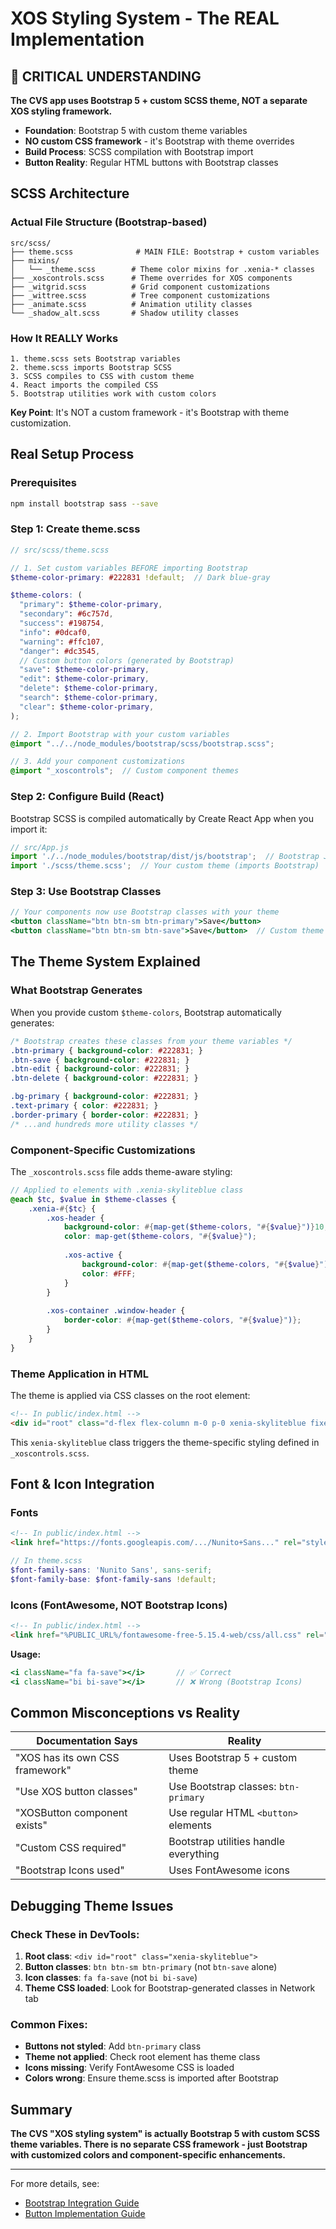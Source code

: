# XOS Styling System - The REAL Implementation

## 🚨 CRITICAL UNDERSTANDING

**The CVS app uses Bootstrap 5 + custom SCSS theme, NOT a separate XOS styling framework.**

- **Foundation**: Bootstrap 5 with custom theme variables
- **NO custom CSS framework** - it's Bootstrap with theme overrides
- **Build Process**: SCSS compilation with Bootstrap import
- **Button Reality**: Regular HTML buttons with Bootstrap classes

## SCSS Architecture

### Actual File Structure (Bootstrap-based)
```
src/scss/
├── theme.scss              # MAIN FILE: Bootstrap + custom variables
├── mixins/
│   └── _theme.scss        # Theme color mixins for .xenia-* classes
├── _xoscontrols.scss      # Theme overrides for XOS components
├── _witgrid.scss          # Grid component customizations  
├── _wittree.scss          # Tree component customizations
├── _animate.scss          # Animation utility classes
└── _shadow_alt.scss       # Shadow utility classes
```

### How It REALLY Works
```
1. theme.scss sets Bootstrap variables
2. theme.scss imports Bootstrap SCSS 
3. SCSS compiles to CSS with custom theme
4. React imports the compiled CSS
5. Bootstrap utilities work with custom colors
```

**Key Point**: It's NOT a custom framework - it's Bootstrap with theme customization.

## Real Setup Process

### Prerequisites
```bash
npm install bootstrap sass --save
```

### Step 1: Create theme.scss
```scss
// src/scss/theme.scss

// 1. Set custom variables BEFORE importing Bootstrap
$theme-color-primary: #222831 !default;  // Dark blue-gray

$theme-colors: (
  "primary": $theme-color-primary,
  "secondary": #6c757d,
  "success": #198754,
  "info": #0dcaf0,
  "warning": #ffc107,
  "danger": #dc3545,
  // Custom button colors (generated by Bootstrap)
  "save": $theme-color-primary,
  "edit": $theme-color-primary,
  "delete": $theme-color-primary,
  "search": $theme-color-primary,
  "clear": $theme-color-primary,
);

// 2. Import Bootstrap with your custom variables
@import "../../node_modules/bootstrap/scss/bootstrap.scss";

// 3. Add your component customizations
@import "_xoscontrols";  // Custom component themes
```

### Step 2: Configure Build (React)
Bootstrap SCSS is compiled automatically by Create React App when you import it:

```javascript
// src/App.js
import './../node_modules/bootstrap/dist/js/bootstrap';  // Bootstrap JS
import './scss/theme.scss';  // Your custom theme (imports Bootstrap)
```

### Step 3: Use Bootstrap Classes
```jsx
// Your components now use Bootstrap classes with your theme
<button className="btn btn-sm btn-primary">Save</button>
<button className="btn btn-sm btn-save">Save</button>  // Custom theme color
```

## The Theme System Explained

### What Bootstrap Generates
When you provide custom `$theme-colors`, Bootstrap automatically generates:

```css
/* Bootstrap creates these classes from your theme variables */
.btn-primary { background-color: #222831; }
.btn-save { background-color: #222831; }
.btn-edit { background-color: #222831; }
.btn-delete { background-color: #222831; }

.bg-primary { background-color: #222831; }
.text-primary { color: #222831; }
.border-primary { border-color: #222831; }
/* ...and hundreds more utility classes */
```

### Component-Specific Customizations
The `_xoscontrols.scss` file adds theme-aware styling:

```scss
// Applied to elements with .xenia-skyliteblue class
@each $tc, $value in $theme-classes {
    .xenia-#{$tc} {
        .xos-header {
            background-color: #{map-get($theme-colors, "#{$value}")}10;
            color: map-get($theme-colors, "#{$value}");
            
            .xos-active {
                background-color: #{map-get($theme-colors, "#{$value}")};
                color: #FFF;
            }
        }
        
        .xos-container .window-header {
            border-color: #{map-get($theme-colors, "#{$value}")};
        }
    }
}
```

### Theme Application in HTML
The theme is applied via CSS classes on the root element:

```html
<!-- In public/index.html -->
<div id="root" class="d-flex flex-column m-0 p-0 xenia-skyliteblue fixed-app h-100">
```

This `xenia-skyliteblue` class triggers the theme-specific styling defined in `_xoscontrols.scss`.

## Font & Icon Integration

### Fonts
```html
<!-- In public/index.html -->
<link href="https://fonts.googleapis.com/.../Nunito+Sans..." rel="stylesheet">
```

```scss
// In theme.scss
$font-family-sans: 'Nunito Sans', sans-serif;
$font-family-base: $font-family-sans !default;
```

### Icons (FontAwesome, NOT Bootstrap Icons)
```html
<!-- In public/index.html -->
<link href="%PUBLIC_URL%/fontawesome-free-5.15.4-web/css/all.css" rel="stylesheet">
```

**Usage:**
```jsx
<i className="fa fa-save"></i>       // ✅ Correct
<i className="bi bi-save"></i>       // ❌ Wrong (Bootstrap Icons)
```

## Common Misconceptions vs Reality

| Documentation Says | Reality |
|-------------------|---------|
| "XOS has its own CSS framework" | Uses Bootstrap 5 + custom theme |
| "Use XOS button classes" | Use Bootstrap classes: `btn-primary` |
| "XOSButton component exists" | Use regular HTML `<button>` elements |
| "Custom CSS required" | Bootstrap utilities handle everything |
| "Bootstrap Icons used" | Uses FontAwesome icons |

## Debugging Theme Issues

### Check These in DevTools:
1. **Root class**: `<div id="root" class="xenia-skyliteblue">`
2. **Button classes**: `btn btn-sm btn-primary` (not `btn-save` alone)
3. **Icon classes**: `fa fa-save` (not `bi bi-save`)
4. **Theme CSS loaded**: Look for Bootstrap-generated classes in Network tab

### Common Fixes:
- **Buttons not styled**: Add `btn-primary` class
- **Theme not applied**: Check root element has theme class
- **Icons missing**: Verify FontAwesome CSS is loaded
- **Colors wrong**: Ensure theme.scss is imported after Bootstrap

## Summary

**The CVS "XOS styling system" is actually Bootstrap 5 with custom SCSS theme variables. There is no separate CSS framework - just Bootstrap with customized colors and component-specific enhancements.**

---

For more details, see:
- [Bootstrap Integration Guide](./bootstrap-integration.md)
- [Button Implementation Guide](./xos-button-styling-guide.md)